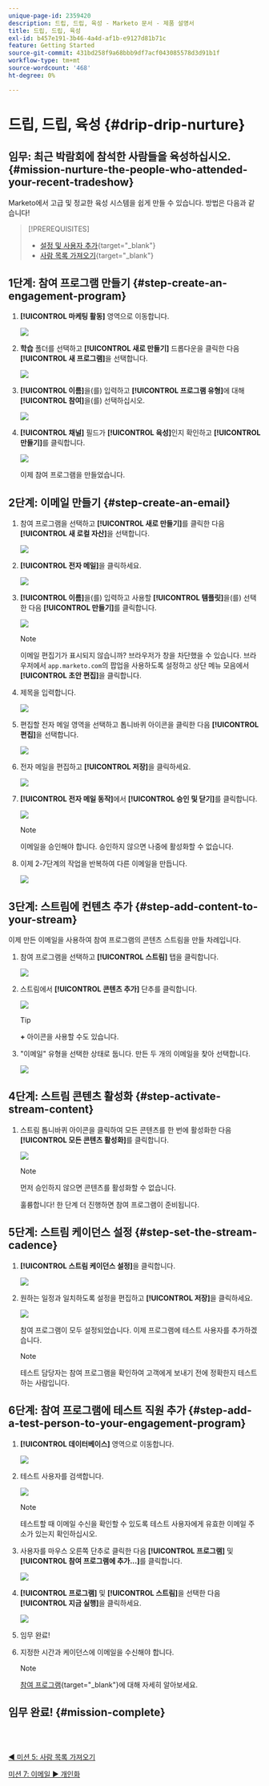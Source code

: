 ```yaml
---
unique-page-id: 2359420
description: 드립, 드립, 육성 - Marketo 문서 - 제품 설명서
title: 드립, 드립, 육성
exl-id: b457e191-3b46-4a4d-af1b-e9127d81b71c
feature: Getting Started
source-git-commit: 431bd258f9a68bbb9df7acf043085578d3d91b1f
workflow-type: tm+mt
source-wordcount: '468'
ht-degree: 0%

---
```


# 드립, 드립, 육성 {#drip-drip-nurture}

## 임무: 최근 박람회에 참석한 사람들을 육성하십시오. {#mission-nurture-the-people-who-attended-your-recent-tradeshow}

Marketo에서 고급 및 정교한 육성 시스템을 쉽게 만들 수 있습니다. 방법은 다음과 같습니다!

>[!PREREQUISITES]
>
>* [설정 및 사용자 추가](/help/marketo/getting-started/quick-wins/get-set-up-and-add-a-person.md){target="_blank"}
>* [사람 목록 가져오기](/help/marketo/getting-started/quick-wins/import-a-list-of-people.md){target="_blank"}

## 1단계: 참여 프로그램 만들기 {#step-create-an-engagement-program}

1. **[!UICONTROL 마케팅 활동]** 영역으로 이동합니다.

   ![](assets/drip-drip-nurture-1.png)

1. **학습** 폴더를 선택하고 **[!UICONTROL 새로 만들기]** 드롭다운을 클릭한 다음 **[!UICONTROL 새 프로그램]**&#x200B;을 선택합니다.

   ![](assets/drip-drip-nurture-2.png)

1. **[!UICONTROL 이름]**&#x200B;을(를) 입력하고 **[!UICONTROL 프로그램 유형]**&#x200B;에 대해 **[!UICONTROL 참여]**&#x200B;을(를) 선택하십시오.

   ![](assets/drip-drip-nurture-3.png)

1. **[!UICONTROL 채널]** 필드가 **[!UICONTROL 육성]**&#x200B;인지 확인하고 **[!UICONTROL 만들기]**&#x200B;를 클릭합니다.

   ![](assets/drip-drip-nurture-4.png)

   이제 참여 프로그램을 만들었습니다.

## 2단계: 이메일 만들기 {#step-create-an-email}

1. 참여 프로그램을 선택하고 **[!UICONTROL 새로 만들기]**&#x200B;를 클릭한 다음 **[!UICONTROL 새 로컬 자산]**&#x200B;을 선택합니다.

   ![](assets/drip-drip-nurture-5.png)

1. **[!UICONTROL 전자 메일]**&#x200B;을 클릭하세요.

   ![](assets/drip-drip-nurture-6.png)

1. **[!UICONTROL 이름]**&#x200B;을(를) 입력하고 사용할 **[!UICONTROL 템플릿]**&#x200B;을(를) 선택한 다음 **[!UICONTROL 만들기]**&#x200B;를 클릭합니다.

   ![](assets/drip-drip-nurture-7.png)

   >[!NOTE]
   >
   >이메일 편집기가 표시되지 않습니까? 브라우저가 창을 차단했을 수 있습니다. 브라우저에서 `app.marketo.com`의 팝업을 사용하도록 설정하고 상단 메뉴 모음에서 **[!UICONTROL 초안 편집]**&#x200B;을 클릭합니다.

1. 제목을 입력합니다.

   ![](assets/drip-drip-nurture-8.png)

1. 편집할 전자 메일 영역을 선택하고 톱니바퀴 아이콘을 클릭한 다음 **[!UICONTROL 편집]**&#x200B;을 선택합니다.

   ![](assets/drip-drip-nurture-9.png)

1. 전자 메일을 편집하고 **[!UICONTROL 저장]**&#x200B;을 클릭하세요.

   ![](assets/drip-drip-nurture-10.png)

1. **[!UICONTROL 전자 메일 동작]**&#x200B;에서 **[!UICONTROL 승인 및 닫기]**&#x200B;를 클릭합니다.

   ![](assets/drip-drip-nurture-11.png)

   >[!NOTE]
   >
   >이메일을 승인해야 합니다. 승인하지 않으면 나중에 활성화할 수 없습니다.

1. 이제 2-7단계의 작업을 반복하여 다른 이메일을 만듭니다.

   ![](assets/drip-drip-nurture-12.png)

## 3단계: 스트림에 컨텐츠 추가 {#step-add-content-to-your-stream}

이제 만든 이메일을 사용하여 참여 프로그램의 콘텐츠 스트림을 만들 차례입니다.

1. 참여 프로그램을 선택하고 **[!UICONTROL 스트림]** 탭을 클릭합니다.

   ![](assets/drip-drip-nurture-13.png)

1. 스트림에서 **[!UICONTROL 콘텐츠 추가]** 단추를 클릭합니다.

   ![](assets/drip-drip-nurture-14.png)

   >[!TIP]
   >
   >**+** 아이콘을 사용할 수도 있습니다.

1. &quot;이메일&quot; 유형을 선택한 상태로 둡니다. 만든 두 개의 이메일을 찾아 선택합니다.

   ![](assets/drip-drip-nurture-15.png)

## 4단계: 스트림 콘텐츠 활성화 {#step-activate-stream-content}

1. 스트림 톱니바퀴 아이콘을 클릭하여 모든 콘텐츠를 한 번에 활성화한 다음 **[!UICONTROL 모든 콘텐츠 활성화]**&#x200B;를 클릭합니다.

   ![](assets/drip-drip-nurture-16.png)

   >[!NOTE]
   >
   >먼저 승인하지 않으면 콘텐츠를 활성화할 수 없습니다.

   훌륭합니다! 한 단계 더 진행하면 참여 프로그램이 준비됩니다.

## 5단계: 스트림 케이던스 설정 {#step-set-the-stream-cadence}

1. **[!UICONTROL 스트림 케이던스 설정]**&#x200B;을 클릭합니다.

   ![](assets/drip-drip-nurture-17.png)

1. 원하는 일정과 일치하도록 설정을 편집하고 **[!UICONTROL 저장]**&#x200B;을 클릭하세요.

   ![](assets/drip-drip-nurture-18.png)

   참여 프로그램이 모두 설정되었습니다. 이제 프로그램에 테스트 사용자를 추가하겠습니다.

   >[!NOTE]
   >
   >테스트 담당자는 참여 프로그램을 확인하여 고객에게 보내기 전에 정확한지 테스트하는 사람입니다.

## 6단계: 참여 프로그램에 테스트 직원 추가 {#step-add-a-test-person-to-your-engagement-program}

1. **[!UICONTROL 데이터베이스]** 영역으로 이동합니다.

   ![](assets/drip-drip-nurture-19.png)

1. 테스트 사용자를 검색합니다.

   ![](assets/drip-drip-nurture-20.png)

   >[!NOTE]
   >
   >테스트할 때 이메일 수신을 확인할 수 있도록 테스트 사용자에게 유효한 이메일 주소가 있는지 확인하십시오.

1. 사용자를 마우스 오른쪽 단추로 클릭한 다음 **[!UICONTROL 프로그램]** 및 **[!UICONTROL 참여 프로그램에 추가...]**&#x200B;를 클릭합니다.

   ![](assets/drip-drip-nurture-21.png)

1. **[!UICONTROL 프로그램]** 및 **[!UICONTROL 스트림]**&#x200B;을 선택한 다음 **[!UICONTROL 지금 실행]**&#x200B;을 클릭하세요.

   ![](assets/drip-drip-nurture-22.png)

1. 임무 완료!

1. 지정한 시간과 케이던스에 이메일을 수신해야 합니다.

   >[!NOTE]
   >
   >[참여 프로그램](/help/marketo/product-docs/email-marketing/drip-nurturing/creating-an-engagement-program/understanding-engagement-programs.md){target="_blank"}에 대해 자세히 알아보세요.

## 임무 완료! {#mission-complete}

<br> 

[◄ 미션 5: 사람 목록 가져오기](/help/marketo/getting-started/quick-wins/import-a-list-of-people.md)

[미션 7: 이메일 ► 개인화](/help/marketo/getting-started/quick-wins/personalize-an-email.md)
